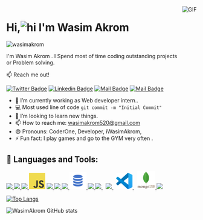  <img style="height: 500px" align="right" alt="GIF" src="https://media.giphy.com/media/836HiJc7pgzy8iNXCn/giphy.gif" />


<h1>Hi,<img src="https://user-images.githubusercontent.com/1303154/88677602-1635ba80-d120-11ea-84d8-d263ba5fc3c0.gif"  width="48px" alt="hi" > I'm Wasim Akrom</h1>
<p align="left"> <img src="https://komarev.com/ghpvc/?username=wasimakrom&label=Profile%20views&color=129e00&style=plastic" alt="wasimakrom" /> </p>

I'm Wasim Akrom . I Spend most of time coding outstanding projects or Problem solving.

:mailbox: Reach me out!

[![Twitter Badge](https://img.shields.io/badge/-@iWasimAkrom-1ca0f1?style=flat&labelColor=1ca0f1&logo=twitter&logoColor=white&link=https://twitter.com/Ipenywis)](https://twitter.com/iwasim_akrom) [![Linkedin Badge](https://img.shields.io/badge/-WasimAkrom-0e76a8?style=flat&labelColor=0e76a8&logo=linkedin&logoColor=white)](https://www.linkedin.com/in/sk-wasim-akrom-hossain-109b641b6/) [![Mail Badge](https://img.shields.io/badge/-WasimAkrom-e84393?style=flat&labelColor=e84393&logo=instagram&logoColor=white)](https://www.instagram.com/wasim_akrom_official/) [![Mail Badge](https://img.shields.io/badge/-WasimAkrom-c0392b?style=flat&labelColor=c0392b&logo=gmail&logoColor=white)](mailto:wasimakrom520@gmail.com)


<!-- TODO: Add last video link -->

- 🔭 I’m currently working as Web developer intern..
- :computer: Most used line of code `git commit -m "Initial Commit"`
- 🤔 I’m looking to learn new things.
- 📫 How to reach me: wasimakrom520@gmail.com
- 😄 Pronouns: CoderOne, Developer, iWasimAkrom, 
- ⚡ Fun fact: I play games and go to the GYM very often .

## 🚀 Languages and Tools:

<p align="left"> 
    <a href="" target="_blank"> <img src="https://avatars.githubusercontent.com/u/13841574?s=200&v=4" width="43px"/> </a>
    <a href="" target="_blank"> <img src="https://img.icons8.com/color/48/000000/java-coffee-cup-logo.png"/> </a>
    <a href="" target="_blank"> <img src="https://img.icons8.com/color/48/000000/react-native.png"/> </a>
    <img  width="43px" src="https://raw.githubusercontent.com/github/explore/80688e429a7d4ef2fca1e82350fe8e3517d3494d/topics/javascript/javascript.png" />
    <a href="" target="_blank"> <img src="https://avatars.githubusercontent.com/u/25158?s=200&v=4" width="45"/> </a> 
    <a href="" target="_blank"> <img src="https://img.icons8.com/color/48/000000/html-5.png"/> </a>
    <a href="" target="_blank"> <img src="https://img.icons8.com/color/48/000000/css3.png"/> </a> 
    <a href="" target="_blank"> <img src="https://raw.githubusercontent.com/github/explore/80688e429a7d4ef2fca1e82350fe8e3517d3494d/topics/sql/sql.png" width="45"/> </a> 
    <a href="" target="_blank"> <img src="https://img.icons8.com/color/48/000000/bootstrap.png"/  > </a> 
    <a style="padding-right:8px;" href="" target="_blank"> <img src="https://img.icons8.com/color/48/000000/nodejs.png"/  > </a> 
    <a style="padding-right:8px" href="" target="_blank"> <img src="https://img.icons8.com/fluent/50/000000/mysql-logo.png" width="55"/> </a> 
    <a style="padding-right:8px" href="" target="_blank"> <img src="https://raw.githubusercontent.com/github/explore/bbd48b997e8d0bef63f676eca4da5e1f76487b56/topics/visual-studio-code/visual-studio-code.png" width="43"/> </a>
    <a href="" target="_blank"> <img src="https://raw.githubusercontent.com/devicons/devicon/master/icons/mongodb/mongodb-original-wordmark.svg" alt="mongodb" width="48" height="48"/> </a> 
 <a style="padding-right:8px" href="" target="_blank"> <img src="https://miro.medium.com/max/1400/1*u9uusUo8xkdgVz3qnyZSdg.png" width="60"/  > </a>

</p>


 [![Top Langs](https://github-readme-stats.vercel.app/api/top-langs/?username=wasimakrom&layout=compact)](https://github.com/wasimakrom/github-readme-stats)

![WasimAkrom GitHub stats](https://github-readme-stats.vercel.app/api?username=wasimakrom&show_icons=true&theme=radical) 

